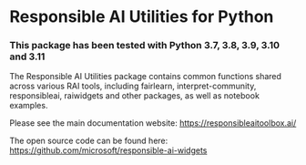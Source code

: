 # Responsible AI Utilities for Python

### This package has been tested with Python 3.7, 3.8, 3.9, 3.10 and 3.11

The Responsible AI Utilities package contains common functions shared across various RAI tools, including fairlearn, interpret-community, responsibleai, raiwidgets and other packages, as well as notebook examples.

Please see the main documentation website:
https://responsibleaitoolbox.ai/

The open source code can be found here:
https://github.com/microsoft/responsible-ai-widgets
